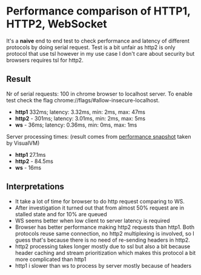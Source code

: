 # Performance comparison of HTTP1, HTTP2, WebSocket
It's a **naive** end to end test to check performance and latency of different protocols by doing serial request.
Test is a bit unfair as http2 is only protocol that use tsl however in my use case I don't care about security but browsers
requires tsl for http2.

## Result
Nr of serial requests: 100 in chrome browser to localhost server. To enable test check the flag chrome://flags/#allow-insecure-localhost.
- **http1** 332ms; latency: 3.32ms, min: 2ms, max: 47ms
- **http2** - 301ms; latency: 3.01ms, min: 2ms, max: 5ms
- **ws** - 36ms; latency: 0.36ms, min: 0ms, max: 1ms

Server processing times:
(result comes from [performance snapshot](./test.nps) taken by VisualVM)
- **http1** 27.1ms
- **http2** - 84.5ms
- **ws** - 16ms

## Interpretations
- It take a lot of time for browser to do http request comparing to WS.
- After investigation it turned out that from almost 50% request are in stalled state and for 10% are queued 
- WS seems better when low client to server latency is required
- Browser has better performance making http2 requests than http1. Both protocols reuse same connection, no http2 multiplexing is involved, so I guess that's because there is no need of re-sending headers in http2.
- http2 processing takes longer mostly due to ssl but also a bit because header caching and stream prioritization which makes this protocol a bit more complicated than http1
- http1 i slower than ws to process by server mostly because of headers